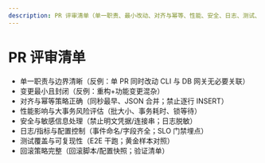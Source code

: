 ```yaml
---
description: PR 评审清单（单一职责、最小改动、对齐与幂等、性能、安全、日志、测试、可回滚）
---
```

# PR 评审清单

- 单一职责与边界清晰（反例：单 PR 同时改动 CLI 与 DB 网关无必要关联）
- 变更最小且封闭（反例：重构+功能变更混杂）
- 对齐与幂等策略正确（同秒最早、JSON 合并；禁止逐行 INSERT）
- 性能影响与大事务风险评估（批大小、事务耗时、锁等待）
- 安全与敏感信息处理（禁止明文凭据/连接串；日志脱敏）
- 日志/指标与配置控制（事件命名/字段齐全；SLO 门禁埋点）
- 测试覆盖与可复现性（E2E 干跑；黄金样本对照）
- 回滚策略完整（回滚脚本/配置快照；验证清单）
